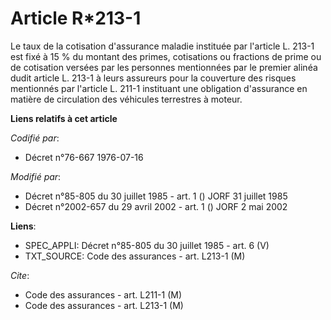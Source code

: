 # Article R*213-1

Le taux de la cotisation d'assurance maladie instituée par l'article L. 213-1 est fixé à 15 % du montant des primes,
cotisations ou fractions de prime ou de cotisation versées par les personnes mentionnées par le premier alinéa dudit article
L. 213-1 à leurs assureurs pour la couverture des risques mentionnés par l'article L. 211-1 instituant une obligation
d'assurance en matière de circulation des véhicules terrestres à moteur.

**Liens relatifs à cet article**

_Codifié par_:

  - Décret n°76-667 1976-07-16

_Modifié par_:

  - Décret n°85-805 du 30 juillet 1985 - art. 1 () JORF 31 juillet 1985
  - Décret n°2002-657 du 29 avril 2002 - art. 1 () JORF 2 mai 2002

**Liens**:

  - SPEC_APPLI: Décret n°85-805 du 30 juillet 1985 - art. 6 (V)
  - TXT_SOURCE: Code des assurances - art. L213-1 (M)

_Cite_:

  - Code des assurances - art. L211-1 (M)
  - Code des assurances - art. L213-1 (M)
